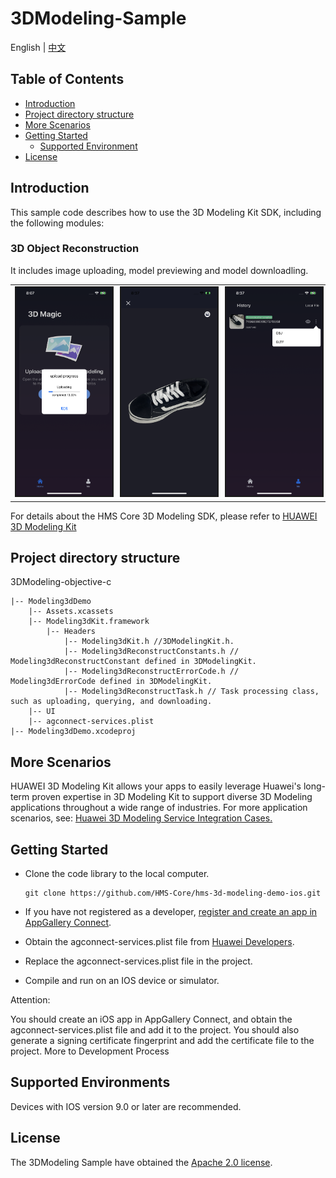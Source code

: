 # 3DModeling-Sample
English | [中文](https://github.com/HMS-Core/hms-3d-modeling-demo-ios/blob/main/3DModeling-objective-c/README_ZH.md)

## Table of Contents

 * [Introduction](#introduction)
 * [Project directory structure](#Project-directory-structure)
 * [More Scenarios](#more-scenarios)
 * [Getting Started](#getting-started)
    * [Supported Environment](#supported-environment)
 * [License](#license)


## Introduction
This sample code describes how to use the 3D Modeling Kit SDK, including the following modules:

### 3D Object Reconstruction
It includes image uploading, model previewing and model downloadling.

<table><tr>
<td><img src="https://github.com/HMS-Core/hms-3d-modeling-demo-ios/blob/main/3DModeling-objective-c/resources/ModelUpload.png?raw=true" width=320 title="upload page" border=2></td>
<td><img src="https://github.com/HMS-Core/hms-3d-modeling-demo-ios/blob/main/3DModeling-objective-c/resources/ModelPreview.png?raw=true" width=320 title="preiview page" border=2></td>
<td><img src="https://github.com/HMS-Core/hms-3d-modeling-demo-ios/blob/main/3DModeling-objective-c/resources/ModelDownload.png?raw=true" width=320 title="download page" border=2></td>
</tr></table>




For details about the HMS Core 3D Modeling SDK, please refer to [HUAWEI 3D Modeling Kit](https://developer.huawei.com/consumer/en/doc/development/graphics-Guides/introduction-0000001143077297)

## Project directory structure

3DModeling-objective-c

    |-- Modeling3dDemo
        |-- Assets.xcassets
        |-- Modeling3dKit.framework
            |-- Headers
            	|-- Modeling3dKit.h //3DModelingKit.h.
            	|-- Modeling3dReconstructConstants.h // Modeling3dReconstructConstant defined in 3DModelingKit.
            	|-- Modeling3dReconstructErrorCode.h // Modeling3dErrorCode defined in 3DModelingKit.
            	|-- Modeling3dReconstructTask.h // Task processing class, such as uploading, querying, and downloading.
    	|-- UI
        |-- agconnect-services.plist
    |-- Modeling3dDemo.xcodeproj


## More Scenarios
HUAWEI 3D Modeling Kit allows your apps to easily leverage Huawei's long-term proven expertise in 3D Modeling Kit to support diverse 3D Modeling applications throughout a wide range of industries.
For more application scenarios, see: [Huawei 3D Modeling Service Integration Cases.](https://developer.huawei.com/consumer/en/doc/development/graphics-Guides/case-one-0000001148975606)

## Getting Started
 - Clone the code library to the local computer.

       git clone https://github.com/HMS-Core/hms-3d-modeling-demo-ios.git

 - If you have not registered as a developer, [register and create an app in AppGallery Connect](https://developer.huawei.com/consumer/en/service/josp/agc/index.html).
 - Obtain the agconnect-services.plist file from [Huawei Developers](https://developer.huawei.com/consumer/en/doc/development/HMSCore-Guides/config-agc-0000001050990353).
 - Replace the agconnect-services.plist file in the project.
 - Compile and run on an IOS device or simulator.

Attention:

You should create an iOS app in AppGallery Connect, and obtain the agconnect-services.plist file and add it to the project. You should also generate a signing certificate fingerprint and add the certificate file to the project. More to Development Process

## Supported Environments
Devices with IOS version 9.0 or later are recommended.


##  License
The 3DModeling Sample have obtained the [Apache 2.0 license](https://www.apache.org/licenses/LICENSE-2.0).
